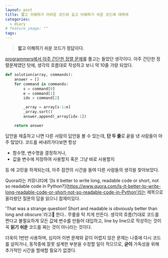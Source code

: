 ```yaml
---
layout: post
title: 짧고 이해하기 어려운 코드와 길고 이해하기 쉬운 코드에 대하여
categories:
  - diary
# feature_image: ""
tags:
---
```

>**짧고 이해하기 쉬운 코드가 정답이다.**


[programmers에서 아주 간단한 정렬 문제](https://programmers.co.kr/learn/courses/30/lessons/42748)를 풀고는 들었던 생각이다.
아주 간단한 정렬문제였던 탓에, 생각의 흐름대로 작성하고 보니 약 10줄 가량 되었다.
```python
def solution(array, commands):
    answer = []
    for command in commands:
        s = command[0]
        e = command[1]
        idx = command[2]

        _array = array[s-1:e]
        _array.sort()
        answer.append(_array[idx-1])

    return answer
```
답안을 제출하고 나면 다른 사람의 답안을 볼 수 있는데, **단 두 줄**로 끝을 낸 사람들이 아주 많았다.
코드를 써내려가다보면 항상

- 함수명, 변수명을 결정하거나,
- 값을 변수에 저장하여 사용할지 혹은 그냥 바로 사용할지

등 에 고민을 하게되는데, 아주 잠깐의 시간을 들여 다른 사람들의 생각을 찾아보았다.

Quora라는 커뮤니티에 '[Is it better to write long, readable code or short, not so readable code in Python?](https://www.quora.com/Is-it-better-to-write-long-readable-code-or-short-not-so-readable-code-in-Python'라는 제목으로 올라왔던 질문의 답을 읽으니 참재미있다.

'That was a strange question! Short and readable is obviously better than long and obscure.'라고 한다.. 무릎을 탁 치게 만든다. 생각의 흐름(?)대로 코드를 짠다고 불필요하게 모든 값에 변수를 만들어 대입하고, line by line으로 작성하는 것이 꼭 **읽기 쉬운** 코드를 짜는 것이 아니라는 것이다.

더욱이 1번만 사용하며, 심지어 이번 문제와 같이 어렵지 않은 문제는 나중에 다시 코드를 살피거나, 동작중에 잘못 설계한 부분을 수정할 일이 적으므로, **굳이** 가독성을 위해 추가적인 시간을 할애할 필요가 없겠다.
